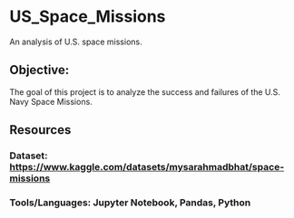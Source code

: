 # US_Space_Missions
An analysis of U.S. space missions.

## Objective: 
The goal of this project is to analyze the success and failures of the U.S. Navy Space Missions.  


## Resources
### Dataset: https://www.kaggle.com/datasets/mysarahmadbhat/space-missions

### Tools/Languages: Jupyter Notebook, Pandas, Python
